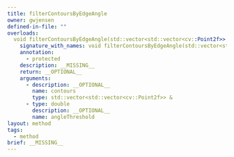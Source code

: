 ```yaml
---
title: filterContoursByEdgeAngle
owner: gwjensen
defined-in-file: ""
overloads:
  void filterContoursByEdgeAngle(std::vector<std::vector<cv::Point2f>> &, double):
    signature_with_names: void filterContoursByEdgeAngle(std::vector<std::vector<cv::Point2f>> & contours, double angleThreshold)
    annotation:
      - protected
    description: __MISSING__
    return: __OPTIONAL__
    arguments:
      - description: __OPTIONAL__
        name: contours
        type: std::vector<std::vector<cv::Point2f>> &
      - type: double
        description: __OPTIONAL__
        name: angleThreshold
layout: method
tags:
  - method
brief: __MISSING__
---
```


